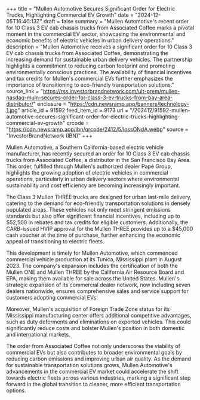 +++
title = "Mullen Automotive Secures Significant Order for Electric Trucks, Highlighting Commercial EV Growth"
date = "2024-12-05T16:40:13Z"
draft = false
summary = "Mullen Automotive's recent order for 10 Class 3 EV cab chassis trucks from Associated Coffee marks a pivotal moment in the commercial EV sector, showcasing the environmental and economic benefits of electric vehicles in urban delivery operations."
description = "Mullen Automotive receives a significant order for 10 Class 3 EV cab chassis trucks from Associated Coffee, demonstrating the increasing demand for sustainable urban delivery vehicles. The partnership highlights a commitment to reducing carbon footprint and promoting environmentally conscious practices. The availability of financial incentives and tax credits for Mullen's commercial EVs further emphasizes the importance of transitioning to eco-friendly transportation solutions."
source_link = "https://rss.investorbrandnetwork.com/ult-prem/mullen-nasdaq-muln-secures-order-for-class-3-ev-trucks-from-bay-area-distributor/"
enclosure = "https://cdn.newsramp.app/banners/technology-1.jpg"
article_id = 91592
feed_item_id = 9173
url = "/202412/91592-mullen-automotive-secures-significant-order-for-electric-trucks-highlighting-commercial-ev-growth"
qrcode = "https://cdn.newsramp.app/ibn/qrcode/2412/5/lossONdA.webp"
source = "InvestorBrandNetwork (IBN)"
+++

<p>Mullen Automotive, a Southern California-based electric vehicle manufacturer, has recently secured an order for 10 Class 3 EV cab chassis trucks from Associated Coffee, a distributor in the San Francisco Bay Area. This order, fulfilled through Mullen's authorized dealer Papé Group, highlights the growing adoption of electric vehicles in commercial operations, particularly in urban delivery sectors where environmental sustainability and cost efficiency are becoming increasingly important.</p><p>The Class 3 Mullen THREE trucks are designed for urban last-mile delivery, catering to the demand for eco-friendly transportation solutions in densely populated areas. These vehicles not only meet stringent emissions standards but also offer significant financial incentives, including up to $52,500 in rebates and tax credits for eligible customers. Additionally, the CARB-issued HVIP approval for the Mullen THREE provides up to a $45,000 cash voucher at the time of purchase, further enhancing the economic appeal of transitioning to electric fleets.</p><p>This development is timely for Mullen Automotive, which commenced commercial vehicle production at its Tunica, Mississippi plant in August 2023. The company's expansion includes the certification of both the Mullen ONE and Mullen THREE by the California Air Resource Board and EPA, making them available for sale across the United States. Mullen's strategic expansion of its commercial dealer network, now including seven dealers nationwide, ensures comprehensive sales and service support for customers adopting commercial EVs.</p><p>Moreover, Mullen's acquisition of Foreign Trade Zone status for its Mississippi manufacturing center offers additional competitive advantages, such as duty deferments and eliminations on exported vehicles. This could significantly reduce costs and bolster Mullen's position in both domestic and international markets.</p><p>The order from Associated Coffee not only underscores the viability of commercial EVs but also contributes to broader environmental goals by reducing carbon emissions and improving urban air quality. As the demand for sustainable transportation solutions grows, Mullen Automotive's advancements in the commercial EV market could accelerate the shift towards electric fleets across various industries, marking a significant step forward in the global transition to cleaner, more efficient transportation options.</p>